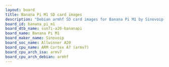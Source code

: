 ```yaml
---
layout: board
title: Banana Pi M1 SD card images
description: "Debian armhf SD card images for Banana Pi M1 by Sinovoip, SoC: Allwinner A20, CPU ISA: armv7"
board_id: banana_pi_m1
board_dtb_name: sun7i-a20-bananapi
board_name: Banana Pi M1
board_maker_name: Sinovoip
board_soc_name: Allwinner A20
board_cpu_name: ARM Cortex A7 (armv7)
board_cpu_arch_isa: armv7
board_cpu_arch_debian: armhf
---
```

